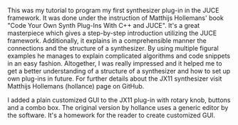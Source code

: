 This was my tutorial to program my first synthesizer plug-in in the JUCE framework. It was done under the
instruction of Matthijs Hollemans' book "Code Your Own Synth Plug-Ins With C++ and JUCE". It's a great
masterpiece which gives a step-by-step introduction utilizing the JUCE framework. Additionally, it explains
in a comprehensible manner the connections and the structure of a synthesizer. By using multiple figural examples
he manages to explain complicated algorithms and code snippets in an easy fashion. Altogether, I was really
impressed and it helped me to get a better understanding of a structure of a synthesizer and how to set up
own plug-ins in future. For further details about the JX11 synthesizer visit Matthijs Hollemans (hollance)
page on GitHub.

I added a plain customized GUI to the JX11 plug-in with rotary knob, buttons and a combo box. The original
version by hollance uses a generic editor by the software. It's a homework for the reader to create customized
GUI.
